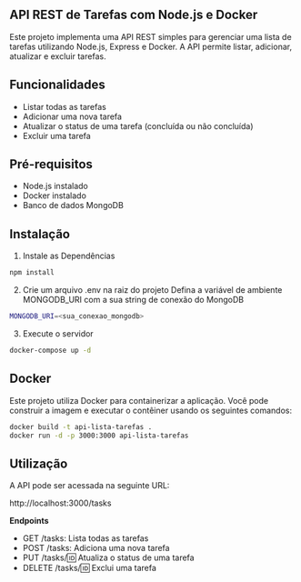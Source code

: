 ## API REST de Tarefas com Node.js e Docker

Este projeto implementa uma API REST simples para gerenciar uma lista de tarefas utilizando Node.js, Express e Docker. A API permite listar, adicionar, atualizar e excluir tarefas.

## Funcionalidades

* Listar todas as tarefas
* Adicionar uma nova tarefa
* Atualizar o status de uma tarefa (concluída ou não concluída)
* Excluir uma tarefa


## Pré-requisitos

* Node.js instalado
* Docker instalado
* Banco de dados MongoDB
## Instalação

1. Instale as Dependências

```bash
npm install
```

2. Crie um arquivo .env na raiz do projeto
Defina a variável de ambiente MONGODB_URI com a sua string de conexão do MongoDB
```bash
MONGODB_URI=<sua_conexao_mongodb>
```

3. Execute o servidor
```bash
docker-compose up -d
```
## Docker

Este projeto utiliza Docker para containerizar a aplicação. Você pode construir a imagem e executar o contêiner usando os seguintes comandos:

```bash
docker build -t api-lista-tarefas .
docker run -d -p 3000:3000 api-lista-tarefas
```
## Utilização

A API pode ser acessada na seguinte URL:

http://localhost:3000/tasks

**Endpoints**

* GET /tasks: Lista todas as tarefas
* POST /tasks: Adiciona uma nova tarefa
* PUT /tasks/:id: Atualiza o status de uma tarefa
* DELETE /tasks/:id: Exclui uma tarefa